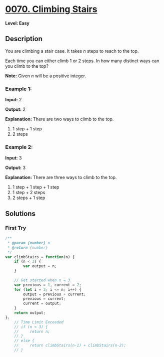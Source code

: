 # [0070. Climbing Stairs](https://leetcode.com/problems/climbing-stairs/)

**Level: Easy**

## Description  

You are climbing a stair case. It takes  _n_  steps to reach to the top.

Each time you can either climb 1 or 2 steps. In how many distinct ways can you climb to the top?

**Note:**  Given  _n_  will be a positive integer.

### Example 1:

**Input:** 2 

**Output:** 2 

**Explanation:** There are two ways to climb to the top. 
1. 1 step + 1 step 
2. 2 steps 

### Example 2:

**Input:** 3 

**Output:** 3 

**Explanation:** There are three ways to climb to the top. 
1. 1 step + 1 step + 1 step 
2. 1 step + 2 steps 
3. 2 steps + 1 step 

## Solutions

### First Try
``` js
/**
 * @param {number} n
 * @return {number}
 */
var climbStairs = function(n) {
    if (n < 3) {
        var output = n;
    }
    
    // Get started when n = 3
    var previous = 1, current = 2;
    for (let i = 3; i <= n; i++) {
        output = previous + current;
        previous = current;
        current = output;
    }
    return output;
};
    // Time Limit Exceeded
    // if (n < 3) {
    //     return n;
    // }
    // else {
    //     return climbStairs(n-1) + climbStairs(n-2);
    // }
```